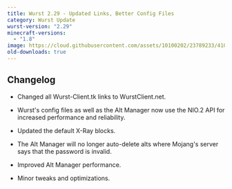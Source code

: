 ```yaml
---
title: Wurst 2.29 - Updated Links, Better Config Files
category: Wurst Update
wurst-version: "2.29"
minecraft-versions:
  - "1.8"
image: https://cloud.githubusercontent.com/assets/10100202/23789233/410d0a9e-057a-11e7-9f29-22534dba695e.jpg
old-downloads: true
---
```

## Changelog

- Changed all Wurst-Client.tk links to WurstClient.net.

- Wurst's config files as well as the Alt Manager now use the NIO.2 API for increased performance and reliability.

- Updated the default X-Ray blocks.

- The Alt Manager will no longer auto-delete alts where Mojang's server says that the password is invalid.

- Improved Alt Manager performance.

- Minor tweaks and optimizations.
